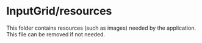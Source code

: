 # InputGrid/resources

This folder contains resources (such as images) needed by the application. This file can
be removed if not needed.
